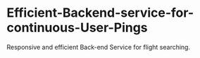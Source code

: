 # Efficient-Backend-service-for-continuous-User-Pings
Responsive and efficient Back-end Service for flight searching.
